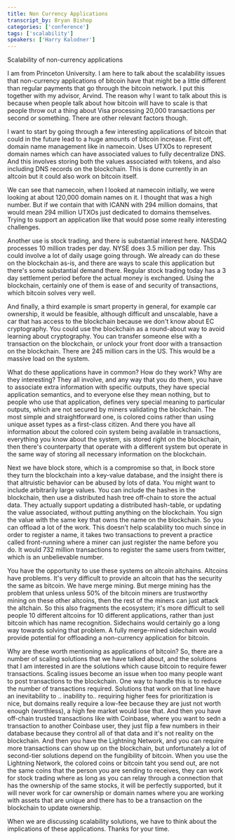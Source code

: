 ```yaml
---
title: Non Currency Applications
transcript_by: Bryan Bishop
categories: ['conference']
tags: ['scalability']
speakers: ['Harry Kalodner']
---
```


Scalability of non-currency applications

I am from Princeton University. I am here to talk about the scalability issues that non-currency applications of bitcoin have that might be a little different than regular payments that go through the bitcoin network. I put this together with my advisor, Arvind. The reason why I want to talk about this is because when people talk about how bitcoin will have to scale is that people throw out a thing about Visa processing 20,000 transactions per second or something. There are other relevant factors though.

I want to start by going through a few interesting applications of bitcoin that could in the future lead to a huge amounts of bitcoin increase. First off, domain name management like in namecoin. Uses UTXOs to represent domain names which can have associated values to fully decentralize DNS. And this involves storing both the values associated with tokens, and also including DNS records on the blockchain. This is done currently in an altcoin but it could also work on bitcoin itself.

We can see that namecoin, when I looked at namecoin initially, we were looking at about 120,000 domain names on it. I thought that was a high number. But if we contain that with ICANN with 294 million domains, that would mean 294 million UTXOs just dedicated to domains themselves. Trying to support an application like that would pose some really interesting challenges.

Another use is stock trading, and there is substantial interest here. NASDAQ processes 10 million trades per day. NYSE does 3.5 million per day. This could involve a lot of daily usage going through. We already can do these on the blockchain as-is, and there are ways to scale this application but there's some substantial demand there. Regular stock trading today has a 3 day settlement period before the actual money is exchanged. Using the blockchain, certainly one of them is ease of and security of transactions, which bitcoin solves very well.

And finally, a third example is smart property in general, for example car ownership, it would be feasible, although difficult and unscalable, have a car that has access to the blockchain because we don't know about EC cryptography. You could use the blockchain as a round-about way to avoid learning about cryptography. You can transfer someone else with a transaction on the blockchain, or unlock your front door with a transaction on the blockchain. There are 245 million cars in the US. This would be a massive load on the system.

What do these applications have in common? How do they work? Why are they interesting? They all involve, and any way that you do them, you have to associate extra information with specific outputs, they have special application semantics, and to everyone else they mean nothing, but to people who use that application, defines very special meaning to particular outputs, which are not secured by miners validating the blockchain. The most simple and straightforward one, is colored coins rather than using unique asset types as a first-class citizen. And there you have all information about the colored coin system being available in transactions, everything you know about the system, sis stored right on the blockchain, then there's counterparty that operate with a different system but operate in the same way of storing all necessary information on the blockchain.

Next we have block store, which is a compromise so that, in lbock store they turn the blockchain into a key-value database, and the insight there is that altruistic behavior can be abused by lots of data. You might want to include arbitrarily large values. You can include the hashes in the blockchain, then use a distributed hash tree off-chain to store the actual data. They actually support updating a distributed hash-table, or updating the value associated, without putting anything on the blockchain. You sign the value with the same key that owns the name on the blockchain. So you can offload a lot of the work. This doesn't help scalability too much since in order to register a name, it takes two transactions to prevent a practice called front-running where a miner can just register the name before you do. It would 732 million transactions to register the same users from twitter, which is an unbelievable number.

You have the opportunity to use these systems on altcoin altchains. Altcoins have problems. It's very difficult to provide an altcoin that has the security the same as bitcoin. We have merge mining. But merge mining has the problem that unless unless 50% of the bitcoin miners are trustworthy mining on these other altcoins, then the rest of the miners can just attack the altchain. So this also fragments the ecosystem; it's more difficult to sell people 10 different altcoins for 10 different applications, rather than just bitcoin which has name recognition. Sidechains would certainly go a long way towards solving that problem. A fully merge-mined sidechain would provide potential for offloading a non-currency application for bitcoin.

Why are these worth mentioning as applications of bitcoin? So, there are a number of scaling solutions that we have talked about, and the solutions that I am interested in are the solutions which cause bitcoin to require fewer transactions. Scaling issues become an issue when too many people want to post transactions to the blockchain. One way to handle this is to reduce the number of transactions required. Solutions that work on that line have an inevitability to .. inability to.. requiring higher fees for prioritization is nice, but domains really require a low-fee because they are just not worth enough (worthless), a high fee market would lose that. And then you have off-chain trusted transactions like with Coinbase, where you want to sedn a transaction to another Coinbase user, they just flip a few numbers in their database because they control all of that data and it's not reality on the blockchain. And then you have the Lightning Network, and you can require more transactions can show up on the blockchain, but unfortunately a lot of second-tier solutions depend on the fungibility of bitcoin. When you use the Lightning Network, the colored coins or bitcoin taht you send out, are not the same coins that the person you are sending to receives, they can work for stock trading where as long as you can relay through a connection that has the ownership of the same stocks, it will be perfectly supported, but it will never work for car ownership or domain names where you are working with assets that are unique and there has to be a transaction on the blockchain to update ownership.

When we are discussing scalability solutions, we have to think about the implications of these applications. Thanks for your time.
